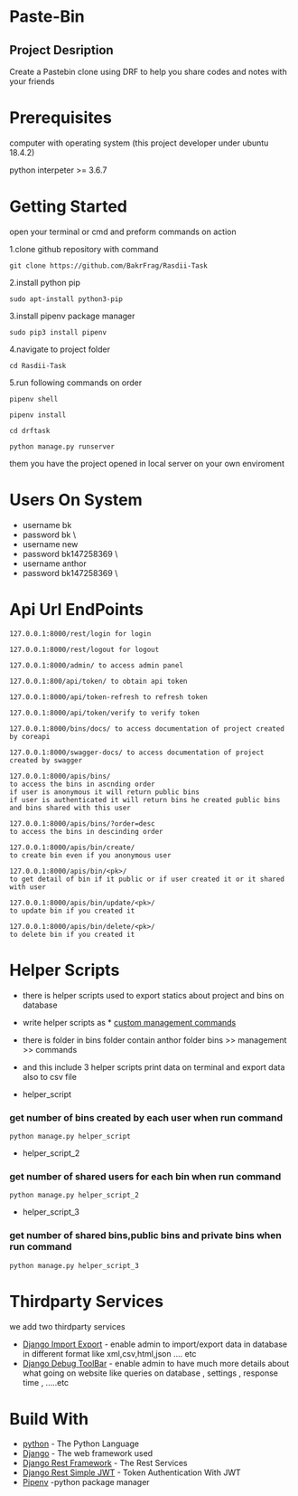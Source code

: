 # Paste-Bin

## Project Desription
Create a Pastebin clone using DRF to help you share
codes and notes with your friends

# Prerequisites

computer with operating system (this project developer under ubuntu 18.4.2)

python interpeter >= 3.6.7

# Getting Started

open your terminal or cmd and preform commands on action

1.clone github repository with command
```
git clone https://github.com/BakrFrag/Rasdii-Task
```
2.install python pip
```
sudo apt-install python3-pip
```
3.install pipenv package manager
```
sudo pip3 install pipenv
```
4.navigate to project folder 
```
cd Rasdii-Task
```
5.run following commands on order
```
pipenv shell
```
```
pipenv install 
```
```
cd drftask
```
```
python manage.py runserver
```
them you have the project opened in local server on your own enviroment 

# Users On System
* username bk
* password bk
\
* username new 
* password bk147258369
\
* username anthor
* password bk147258369
\
# Api Url EndPoints
```
127.0.0.1:8000/rest/login for login 
```
```
127.0.0.1:8000/rest/logout for logout 
```
```
127.0.0.1:8000/admin/ to access admin panel
```
```
127.0.0.1:800/api/token/ to obtain api token
```
```
127.0.0.1:8000/api/token-refresh to refresh token
```
```
127.0.0.1:8000/api/token/verify to verify token
```
```
127.0.0.1:8000/bins/docs/ to access documentation of project created by coreapi
```
```
127.0.0.1:8000/swagger-docs/ to access documentation of project created by swagger
```
```
127.0.0.1:8000/apis/bins/ 
to access the bins in ascnding order
if user is anonymous it will return public bins 
if user is authenticated it will return bins he created public bins and bins shared with this user
```
```
127.0.0.1:8000/apis/bins/?order=desc 
to access the bins in descinding order
```
```
127.0.0.1:8000/apis/bin/create/   
to create bin even if you anonymous user
```
```
127.0.0.1:8000/apis/bin/<pk>/ 
to get detail of bin if it public or if user created it or it shared with user 
```
```
127.0.0.1:8000/apis/bin/update/<pk>/ 
to update bin if you created it 
```
```
127.0.0.1:8000/apis/bin/delete/<pk>/ 
to delete bin if you created it 
```
# Helper Scripts

* there is helper scripts used to export statics about project and bins on database 
* write helper scripts as * [custom management commands](https://docs.djangoproject.com/en/2.2/howto/custom-management-commands/)
* there is folder in bins folder contain anthor folder bins >> management >> commands
* and this include 3 helper scripts print data on terminal and export data also to csv file

* helper_script 
### get number of bins created by each user when run command

```
python manage.py helper_script
```

* helper_script_2 
### get number of shared users for each bin when run command 

```
python manage.py helper_script_2
```


* helper_script_3 
### get number of shared bins,public bins and private bins when run command 

```
python manage.py helper_script_3
```
 

# Thirdparty Services

we add two thirdparty services 
* [Django Import Export](https://django-import-export.readthedocs.io/en/latest/) - enable admin to import/export data in database  in different format like xml,csv,html,json .... etc
* [Django Debug ToolBar](https://django-debug-toolbar.readthedocs.io/en/latest/) - enable admin to have much more details about what going on website like queries on database , settings , response time , .....etc

# Build With

* [python](https://www.python.org/) - The Python Language
* [Django](https://docs.djangoproject.com/en/2.1/) - The web framework used
* [Django Rest Framework](http://django-rest-framework.org/) - The Rest Services
* [Django Rest Simple JWT](https://github.com/davesque/django-rest-framework-simplejwt) - Token Authentication With JWT
* [Pipenv](https://docs.pipenv.org/en/latest/) -python package manager

